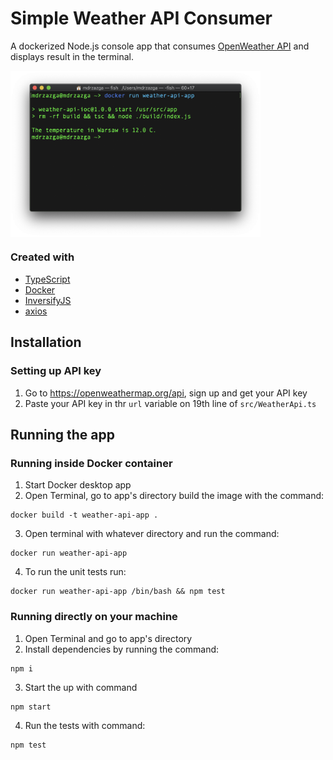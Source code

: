 # Simple Weather API Consumer
A dockerized Node.js console app that consumes [OpenWeather API](https://openweathermap.org/api) and displays result in the terminal.

<img src="img1.png" alt="drawing" width="400" align="center"/>

### Created with
* [TypeScript](https://www.typescriptlang.org/)
* [Docker](https://www.docker.com/)
* [InversifyJS](https://github.com/inversify/InversifyJS)
* [axios](https://github.com/axios/axios)

## Installation
### Setting up API key
1. Go to https://openweathermap.org/api, sign up and get your API key
2. Paste your API key in thr `url` variable on 19th line of `src/WeatherApi.ts`

## Running the app
### Running inside Docker container
1. Start Docker desktop app
2. Open Terminal, go to app's directory build the image with the command:
```
docker build -t weather-api-app .
```
3. Open terminal with whatever directory and run the command:
```
docker run weather-api-app
```
4. To run the unit tests run:
```
docker run weather-api-app /bin/bash && npm test
```

### Running directly on your machine
1. Open Terminal and go to app's directory
2. Install dependencies by running the command:
```
npm i
```
3. Start the up with command
```
npm start
```
4. Run the tests with command:
```
npm test
```